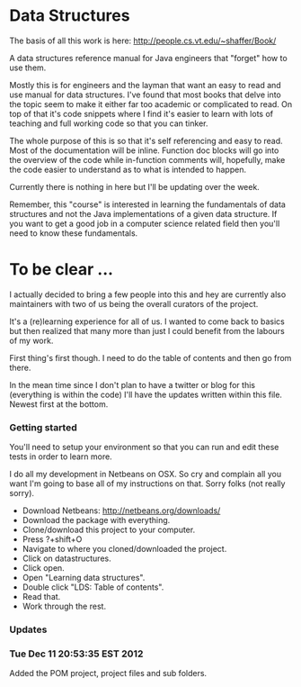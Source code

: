 Data Structures
==============

The basis of all this work is here: http://people.cs.vt.edu/~shaffer/Book/

A data structures reference manual for Java engineers that "forget" how to use them.

Mostly this is for engineers and the layman that want an easy to read and use manual for data structures. I've found that most books that delve into the topic seem to make it either far too academic or complicated to read. On top of that it's code snippets where I find it's easier to learn with lots of teaching and full working code so that you can tinker.

The whole purpose of this is so that it's self referencing and easy to read. Most of the documentation will be inline. Function doc blocks will go into the overview of the code while in-function comments will, hopefully, make the code easier to understand as to what is intended to happen.

Currently there is nothing in here but I'll be updating over the week.

Remember, this "course" is interested in learning the fundamentals of data structures and not the Java implementations of a given data structure. If you want to get a good job in a computer science related field then you'll need to know these fundamentals.

# To be clear ...
I actually decided to bring a few people into this and hey are currently also maintainers with two of us being the overall curators of the project.

It's a (re)learning experience for all of us. I wanted to come back to basics but then realized that many more than just I could benefit from the labours of my work.

First thing's first though. I need to do the table of contents and then go from there.

In the mean time since I don't plan to have a twitter or blog for this (everything is within the code) I'll have the updates written within this file. Newest first at the bottom.

### Getting started
You'll need to setup your environment so that you can run and edit these tests in order to learn more.

I do all my development in Netbeans on OSX. So cry and complain all you want I'm going to base all of my instructions on that. Sorry folks (not really sorry).
* Download Netbeans: http://netbeans.org/downloads/
* Download the package with everything.
* Clone/download this project to your computer.
* Press ?+shift+O
* Navigate to where you cloned/downloaded the project.
* Click on datastructures.
* Click open.
* Open "Learning data structures".
* Double click "LDS: Table of contents".
* Read that.
* Work through the rest.

### Updates
### Tue Dec 11 20:53:35 EST 2012
Added the POM project, project files and sub folders.

